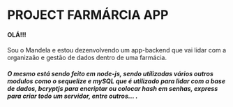 # PROJECT FARMÁRCIA APP

#### OLÁ!!!

<p>Sou o Mandela e estou dezenvolvendo um app-backend que vai lidar com a organizaão e gestão de dados dentro de uma farmácia.</p>

##### <p>O mesmo está sendo feito em node-js, sendo utilizadas vários outros modulos como o sequelize e mySQL que é utilizado para lidar com a base de dados, bcryptjs para encriptar ou colocar hash em senhas, express para criar todo um servidor, entre outros... .</p>